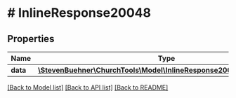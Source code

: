 # # InlineResponse20048

## Properties

Name | Type | Description | Notes
------------ | ------------- | ------------- | -------------
**data** | [**\StevenBuehner\ChurchTools\Model\InlineResponse20044DataAccounts[]**](InlineResponse20044DataAccounts.md) |  | [optional]

[[Back to Model list]](../../README.md#models) [[Back to API list]](../../README.md#endpoints) [[Back to README]](../../README.md)
